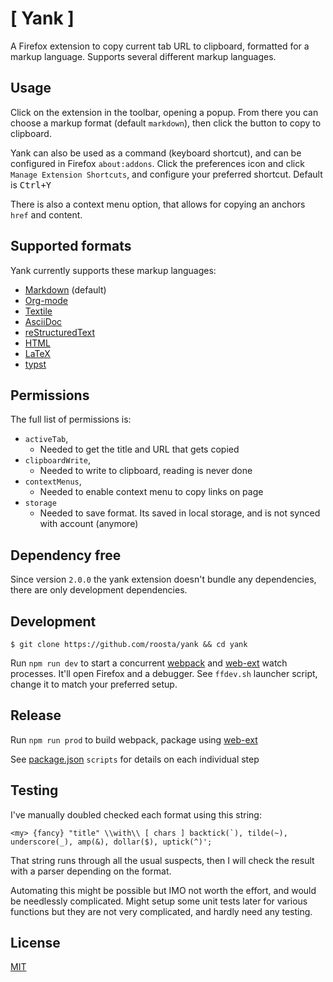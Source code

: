 # [ Yank ]

A Firefox extension to copy current tab URL to clipboard, formatted for a markup
language. Supports several different markup languages.

## Usage

Click on the extension in the toolbar, opening a popup. From there you can
choose a  markup format (default `markdown`), then click the button to copy to
clipboard.

Yank can also be used as a command (keyboard shortcut), and can be configured
in Firefox `about:addons`. Click the preferences icon and click `Manage
Extension Shortcuts`, and configure your preferred shortcut. Default is
<kbd>Ctrl+Y</kbd>

There is also a context menu option, that allows for copying an anchors `href`
and content.

## Supported formats

Yank currently supports these markup languages:

  - [Markdown](https://daringfireball.net/projects/markdown/) (default)
  - [Org-mode](http://orgmode.org/)
  - [Textile](https://github.com/textile)
  - [AsciiDoc](http://asciidoc.org/)
  - [reStructuredText](http://docutils.sourceforge.net/rst.html)
  - [HTML](https://www.w3.org/html/)
  - [LaTeX](https://www.latex-project.org/)
  - [typst](https://typst.app/)

## Permissions

The full list of permissions is:

- `activeTab`,
  -  Needed to get the title and URL that gets copied
- `clipboardWrite`,
  - Needed to write to clipboard, reading is never done
- `contextMenus`,
  - Needed to enable context menu to copy links on page
- `storage`
  - Needed to save format. Its saved in local storage, and is not synced with account (anymore)

## Dependency free

Since version `2.0.0` the yank extension doesn't bundle any dependencies, there
are only development dependencies.

## Development

``` example
$ git clone https://github.com/roosta/yank && cd yank
```

Run `npm run dev` to start a concurrent [webpack](https://webpack.js.org/) and [web-ext](https://github.com/mozilla/web-ext) watch processes.
It'll open Firefox and a debugger. See `ffdev.sh` launcher script, change it to
match your preferred setup.

## Release

Run `npm run prod` to build webpack, package using [web-ext](https://github.com/mozilla/web-ext)

See [package.json](package.json) `scripts` for details on each individual step

## Testing

I've manually doubled checked each format using this string:

```
<my> {fancy} "title" \\with\\ [ chars ] backtick(`), tilde(~), underscore(_), amp(&), dollar($), uptick(^)';
```
That string runs through all the usual suspects, then I will check the result
with a parser depending on the format.

Automating this might be possible but IMO not worth the effort, and would be
needlessly complicated. Might setup some unit tests later for various functions
but they are not very complicated, and hardly need any testing.

## License

[MIT](LICENSE)
